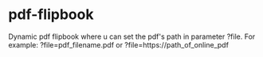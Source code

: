 # pdf-flipbook
Dynamic pdf flipbook where u can set the pdf's path in parameter ?file.
For example:
?file=pdf_filename.pdf
or
?file=https://path_of_online_pdf
